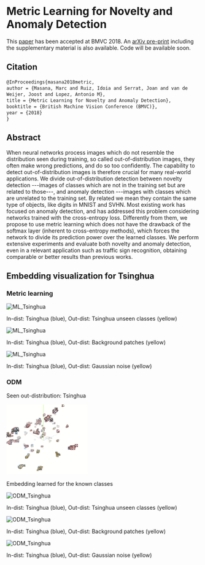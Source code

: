 # Metric Learning for Novelty and Anomaly Detection
This [paper](https://bmvc2018.org/contents/papers/0178.pdf) has been accepted at BMVC 2018. An [arXiv pre-print](https://arxiv.org/abs/1808.05492) including the supplementary material is also available. Code will be available soon.

## Citation
```
@InProceedings{masana2018metric,
author = {Masana, Marc and Ruiz, Idoia and Serrat, Joan and van de Weijer, Joost and Lopez, Antonio M},
title = {Metric Learning for Novelty and Anomaly Detection},
booktitle = {British Machine Vision Conference (BMVC)},
year = {2018}
}
```

## Abstract
When neural networks process images which do not resemble the distribution seen during training, so called out-of-distribution images, they often make wrong predictions, and do so too confidently. The capability to detect out-of-distribution images is therefore crucial for many real-world applications. We divide out-of-distribution detection between novelty detection ---images of classes which are not in the training set but are related to those---, and anomaly detection ---images with classes which are unrelated to the training set. By related we mean they contain the same type of objects, like digits in MNIST and SVHN. Most existing work has focused on anomaly detection, and has addressed this problem considering networks trained with the cross-entropy loss. Differently from them, we propose to use metric learning which does not have the drawback of the softmax layer (inherent to cross-entropy methods), which forces the network to divide its prediction power over the learned classes. We perform extensive experiments and evaluate both novelty and anomaly detection, even in a relevant application such as traffic sign recognition, obtaining comparable or better results than previous works.

## Embedding visualization for Tsinghua

### Metric learning

![ML_Tsinghua](docs/ML_tsinghua.gif)

In-dist: Tsinghua (blue), Out-dist: Tsinghua unseen classes (yellow)

![ML_Tsinghua](docs/ML_background.gif)

In-dist: Tsinghua (blue), Out-dist: Background patches (yellow)

![ML_Tsinghua](docs/ML_noise.gif)

In-dist: Tsinghua (blue), Out-dist: Gaussian noise (yellow)


### ODM
Seen out-distribution: Tsinghua

![ODM_Tsinghua](docs/ODM_tsinghua_train.gif)

Embedding learned for the known classes

![ODM_Tsinghua](docs/ODM_tsinghua.gif)

In-dist: Tsinghua (blue), Out-dist: Tsinghua unseen classes (yellow)

![ODM_Tsinghua](docs/ODM_background.gif)

In-dist: Tsinghua (blue), Out-dist: Background patches (yellow)

![ODM_Tsinghua](docs/ODM_noise.gif)

In-dist: Tsinghua (blue), Out-dist: Gaussian noise (yellow)
